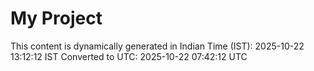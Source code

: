 # My Project

This content is dynamically generated in Indian Time (IST): 2025-10-22 13:12:12 IST
Converted to UTC: 2025-10-22 07:42:12 UTC
